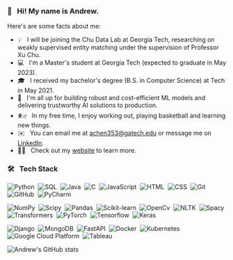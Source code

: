 ### 👋 &nbsp; Hi! My name is Andrew.

Here's are some facts about me:

- 💡 &nbsp; I will be joining the Chu Data Lab at Georgia Tech, researching on weakly supervised entity matching under the supervision of Professor Xu Chu.
- 💻 &nbsp; I'm a Master's student at Georgia Tech (expected to graduate in May 2023).
- 🎓 &nbsp; I received my bachelor's degree (B.S. in Computer Science) at Tech in May 2021.
- 🌱 &nbsp; I'm all up for building robust and cost-efficient ML models and delivering trustworthy AI solutions to production.
- ⛹️‍♂️ &nbsp; In my free time, I enjoy working out, playing basketball and learning new things.
- ✉️ &nbsp; You can email me at achen353@gatech.edu or message me on [LinkedIn](https://www.linkedin.com/in/achen353/).
- 👨‍💻 &nbsp; Check out my [website](https://achen353.github.io/) to learn more.

### 🛠 &nbsp; Tech Stack

![Python](https://img.shields.io/badge/-Python-05122A?style=flat&logo=python)&nbsp;
![SQL](https://img.shields.io/badge/-SQL-05122A?style=flat&logo=mysql)&nbsp;
![Java](https://img.shields.io/badge/-Java-05122A?style=flat&logo=Java)&nbsp;
![C](https://img.shields.io/badge/-C-05122A?style=flat&logo=C)&nbsp;
![JavaScript](https://img.shields.io/badge/-JavaScript-05122A?style=flat&logo=javascript)&nbsp;
![HTML](https://img.shields.io/badge/-HTML-05122A?style=flat&logo=HTML5)&nbsp;
![CSS](https://img.shields.io/badge/-CSS-05122A?style=flat&logo=CSS3)&nbsp;
![Git](https://img.shields.io/badge/-Git-05122A?style=flat&logo=git)&nbsp;
![GitHub](https://img.shields.io/badge/-GitHub-05122A?style=flat&logo=github)&nbsp;
![PyCharm](https://img.shields.io/badge/-PyCharm-05122A?style=flat&logo=pycharm)&nbsp;

![NumPy](https://img.shields.io/badge/-Numpy-05122A?&style=flat&logo=numpy)&nbsp;
![Scipy](https://img.shields.io/badge/-Scipy-05122A?&style=flat&logo=scipy)&nbsp;
![Pandas](https://img.shields.io/badge/-Pandas-05122A?&style=flat&logo=pandas)&nbsp;
![Scikit-learn](https://img.shields.io/badge/-scikit--learn-05122A?&style=flat&logo=scikit-learn)&nbsp;
![OpenCv](https://img.shields.io/badge/-OpenCV-05122A?&style=flat&logo=openCV)&nbsp;
![NLTK](https://img.shields.io/badge/-NLTK-05122A?&style=flat&logo=NLTK)&nbsp;
![Spacy](https://img.shields.io/badge/-Spacy-05122A?&style=flat&logo=spacy)&nbsp;
![Transformers](https://img.shields.io/badge/-Transformers-05122A?&style=flat&logo=transformers)&nbsp;
![PyTorch](https://img.shields.io/badge/-PyTorch-05122A?&style=flat&logo=pytorch)&nbsp;
![Tensorflow](https://img.shields.io/badge/-Tensorflow-05122A?&style=flat&logo=tensorflow)&nbsp;
![Keras](https://img.shields.io/badge/-Keras-05122A?&style=flat&logo=keras)&nbsp;

![Django](https://img.shields.io/badge/-Django-05122A?style=flat&logo=django)&nbsp;
![MongoDB](https://img.shields.io/badge/-MongoDB-05122A?style=flat&logo=MongoDB)&nbsp;
![FastAPI](https://img.shields.io/badge/-FastAPI-05122A?style=flat&logo=FastAPI)&nbsp;
![Docker](https://img.shields.io/badge/-Docker-05122A?style=flat&logo=docker)&nbsp;
![Kubernetes](https://img.shields.io/badge/-Kubernetes-05122A?style=flat&logo=kubernetes)&nbsp;
![Google Cloud Platform](https://img.shields.io/badge/-Google%20Cloud%20Platform-05122A?style=flat&logo=google-cloud-platform)&nbsp;
![Tableau](https://img.shields.io/badge/-Tableau-05122A?style=flat&logo=tableau)&nbsp;

![Andrew's GitHub stats](https://github-readme-stats.vercel.app/api?username=achen353&count_private=true&theme=merko)
